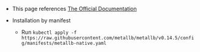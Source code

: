 - This page references [The Official Documentation](https://metallb.universe.tf/installation/)

- Installation by manifest
  - Run ```kubectl apply -f https://raw.githubusercontent.com/metallb/metallb/v0.14.5/config/manifests/metallb-native.yaml```